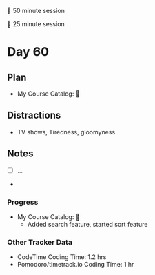 🍒 50 minute session

🍅 25 minute session

# Day 60

## Plan

-   My Course Catalog: 🍒

## Distractions

-   TV shows, Tiredness, gloomyness

## Notes

-   [ ] ...

-

### Progress

-   My Course Catalog: 🍒
    -   Added search feature, started sort feature

### Other Tracker Data

-   CodeTime Coding Time: 1.2 hrs
-   Pomodoro/timetrack.io Coding Time: 1 hr
